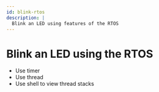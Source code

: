 ```yaml
---
id: blink-rtos
description: |
  Blink an LED using features of the RTOS
---
```


# Blink an LED using the RTOS

- Use timer
- Use thread
- Use shell to view thread stacks

